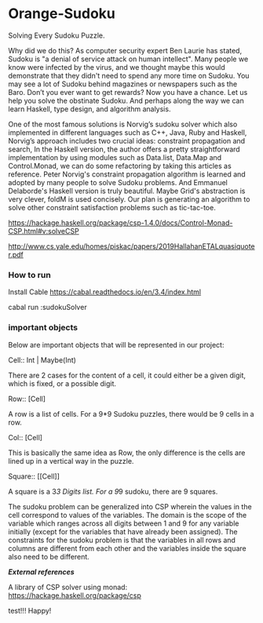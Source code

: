 # Orange-Sudoku
Solving Every Sudoku Puzzle. 

Why did we do this? As computer security expert Ben Laurie has stated, Sudoku is "a denial of service attack on human intellect". Many people we know were infected by the virus, and we thought maybe this would demonstrate that they didn't need to spend any more time on Sudoku. You may see a lot of Sudoku behind magazines or newspapers such as the Baro. Don’t you ever want to get rewards? Now you have a chance. Let us help you solve the obstinate Sudoku. And perhaps along the way we can learn Haskell, type design, and algorithm analysis.

One of the most famous solutions is Norvig’s sudoku solver which also implemented in different languages such as C++, Java, Ruby and Haskell, Norvig’s approach includes two crucial ideas: constraint propagation and search, In the Haskell version, the author offers a pretty straightforward implementation by using modules such as Data.list, Data.Map and Control.Monad, we can do some refactoring by taking this articles as reference.
Peter Norvig's constraint propagation algorithm is learned and adopted by many people to solve Sudoku problems. And Emmanuel Delaborde's Haskell version is truly beautiful. Maybe Grid's abstraction is very clever, foldM is used concisely. Our plan is generating an algorithm to solve other constraint satisfaction problems such as tic-tac-toe.

https://hackage.haskell.org/package/csp-1.4.0/docs/Control-Monad-CSP.html#v:solveCSP

http://www.cs.yale.edu/homes/piskac/papers/2019HallahanETALquasiquoter.pdf

### How to run

Install Cable
https://cabal.readthedocs.io/en/3.4/index.html

cabal run :sudokuSolver

### important objects

Below are important objects that will be represented in our project:

Cell:: Int | Maybe(Int)

There are 2 cases for the content of a cell, it could either be a given digit, which is fixed, or a possible digit.


Row:: [Cell]

A row is a list of cells. For a 9*9 Sudoku puzzles, there would be 9 cells in a row.



Col:: [Cell]

This is basically the same idea as Row, the only difference is the cells are lined up in a vertical way in the puzzle.


Square:: [[Cell]]

A square is a 3*3 Digits list. For a 9*9 sudoku, there are 9 squares. 

The sudoku problem can be generalized into CSP wherein the values in the cell correspond to values of the variables. The domain is the scope of the variable which ranges across all digits between 1 and 9 for any variable initially (except for the variables that have already been assigned). The constraints for the sudoku problem is that the variables in all rows and columns are different from each other and the variables inside the square also need to be different.





***External references***

A library of CSP solver using monad:
https://hackage.haskell.org/package/csp


test!!!
Happy!












